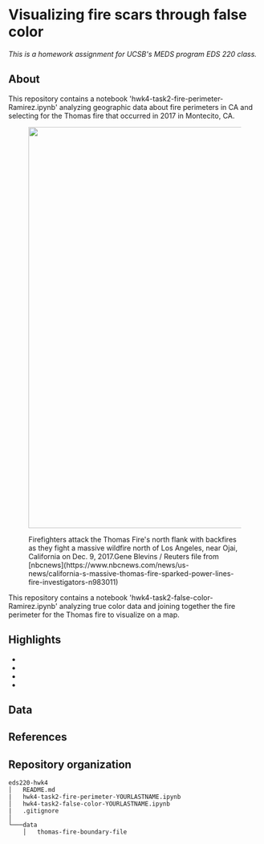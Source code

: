 # Visualizing fire scars through false color
*This is a homework assignment for UCSB's MEDS program EDS 220 class.*

## About
This repository contains a notebook 'hwk4-task2-fire-perimeter-Ramirez.ipynb' analyzing geographic data about fire perimeters in CA and selecting for the Thomas fire that occurred in 2017 in Montecito, CA. 
<figure>
<p align="center">
<img 
  src="/images/thomas_fires_nbcnews_Blevins.webp" 
  width="800"
  >
  <figcaption>
Firefighters attack the Thomas Fire's north flank with backfires as they fight a massive wildfire north of Los Angeles, near Ojai, California on Dec. 9, 2017.Gene Blevins / Reuters file from [nbcnews](https://www.nbcnews.com/news/us-news/california-s-massive-thomas-fire-sparked-power-lines-fire-investigators-n983011) 
  </figcaption>
</p>
</figure>
This repository contains a notebook 'hwk4-task2-false-color-Ramirez.ipynb' analyzing true color data and joining together the fire perimeter for the Thomas fire to visualize on a map. 

## Highlights

-
-
-
-

## Data

## References

## Repository organization

```
eds220-hwk4
│   README.md
|   hwk4-task2-fire-perimeter-YOURLASTNAME.ipynb
│   hwk4-task2-false-color-YOURLASTNAME.ipynb
|   .gitignore
│
└───data
    │   thomas-fire-boundary-file
```
